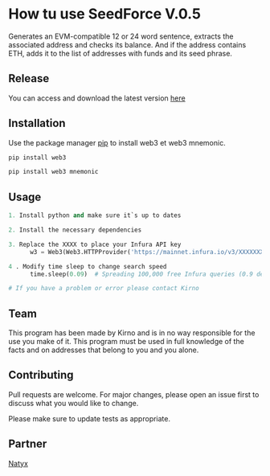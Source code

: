 # How tu use SeedForce V.0.5

Generates an EVM-compatible 12 or 24 word sentence, extracts the associated address and checks its balance. And if the address contains ETH, adds it to the list of addresses with funds and its seed phrase.

## Release

You can access and download the latest version [here](https://api.natyx.net/SeedForce.zip)

## Installation

Use the package manager [pip](https://pip.pypa.io/en/stable/) to install web3 et web3 mnemonic.

```bash
pip install web3
```

```bash
pip install web3 mnemonic
```

## Usage

```python
1. Install python and make sure it`s up to dates

2. Install the necessary dependencies

3. Replace the XXXX to place your Infura API key
      w3 = Web3(Web3.HTTPProvider('https://mainnet.infura.io/v3/XXXXXXXXXXX'))

4 . Modify time sleep to change search speed
      time.sleep(0.09)  # Spreading 100,000 free Infura queries (0.9 default).

# If you have a problem or error please contact Kirno
```

## Team

This program has been made by Kirno and is in no way responsible for the use you make of it. This program must be used in full knowledge of the facts and on addresses that belong to you and you alone.

## Contributing

Pull requests are welcome. For major changes, please open an issue first
to discuss what you would like to change.

Please make sure to update tests as appropriate.

## Partner

[Natyx](https://natyx.net)